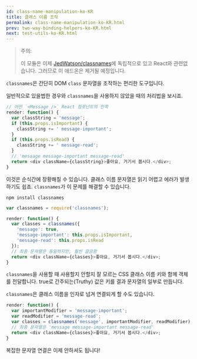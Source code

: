 ```yaml
---
id: class-name-manipulation-ko-KR
title: 클래스 이름 조작
permalink: class-name-manipulation-ko-KR.html
prev: two-way-binding-helpers-ko-KR.html
next: test-utils-ko-KR.html
---
```


> 주의:
>
> 이 모듈은 이제 [JedWatson/classnames](https://github.com/JedWatson/classnames)에 독립적으로 있고 React와 관련없습니다. 그러므로 이 애드온은 제거될 예정입니다.

`classnames`은 간단히 DOM `class` 문자열을 조작하는 편리한 도구입니다.

일반적으로 있을법한 경우와 `classnames`을 사용하지 않았을 때의 처리법을 보시죠.

```javascript
// 어떤 `<Message />` React 컴포넌트의 안쪽
render: function() {
  var classString = 'message';
  if (this.props.isImportant) {
    classString += ' message-important';
  }
  if (this.props.isRead) {
    classString += ' message-read';
  }
  // 'message message-important message-read'
  return <div className={classString}>좋아요, 거기서 봅시다.</div>;
}
```

이것은 순식간에 장황해질 수 있습니다. 클래스 이름 문자열은 읽기 어렵고 에러가 발생하기도 쉽죠. `classnames`가 이 문제를 해결할 수 있습니다.

```
npm install classnames
```

```javascript
var classnames = require('classnames');
```

```javascript
render: function() {
  var classes = classnames({
    'message': true,
    'message-important': this.props.isImportant,
    'message-read': this.props.isRead
  });
  // 최종 문자열은 동일하지만, 훨씬 깔끔함
  return <div className={classes}>좋아요, 거기서 봅시다.</div>;
}
```

`classnames`을 사용할 때 사용할지 안할지 잘 모르는 CSS 클래스 이름 키와 함께 객체를 전달합니다. true로 간주되는(Truthy) 값은 키를 결과 문자열의 일부로 만듭니다.

`classnames`은 클래스 이름을 인자로 넘겨 연결되게 할 수도 있습니다.

```javascript
render: function() {
  var importantModifier = 'message-important';
  var readModifier = 'message-read';
  var classes = classnames('message', importantModifier, readModifier);
  // 최종 문자열은 'message message-important message-read'
  return <div className={classes}>좋아요, 거기서 봅시다.</div>;
}
```

복잡한 문자열 연결은 이제 안하셔도 됩니다!
